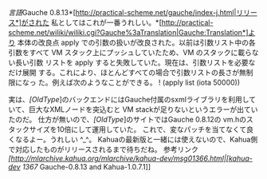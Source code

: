 *言語*Gauche 0.8.13*[http://practical-scheme.net/gauche/index-j.html|リリース*]がされた
私としてはこれが一番うれしい。*[http://practical-scheme.net/wiliki/wiliki.cgi?Gauche%3aTranslation|Gauche:Translation*]より
 本体の改良点
  apply での引数の扱いが改良された。以前は引数リスト中の各引数をすべて
  VM スタック上にプッシュしていたため、VM のスタックに載らない長い引数
  リストを apply すると失敗していた。現在は、引数リストを必要なだけ展開
  する。これにより、ほとんどすべての場合で引数リストの長さが無制限になっ
  た。例えば次のようなことができる。
!     (apply list (iota 50000)) 
 
実は、*[OldType*]のバックエンドにはGauche付属のsxmlライブラリを利用していて、巨大なXMLノードを突込むと VM stackが足りないというエラーが出ていたのだ。
仕方が無いので、*[OldType*]のサイトではGauche 0.8.12の vm.hのスタックサイズを10倍にして運用していた。
これで、変なパッチを当てなくて良くなるよー。うれしい ^_^。
Kahuaの最新版と一緒には使えないので、Kahua側で対応したものがリリースされるまで待ちだね。
参考リンク
 *[http://mlarchive.kahua.org/mlarchive/kahua-dev/msg01366.html|[kahua-dev 1367* Gauche-0.8.13 and Kahua-1.0.7.1]]
